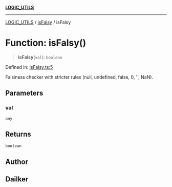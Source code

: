 [**LOGIC_UTILS**](../../README.md)

***

[LOGIC_UTILS](../../README.md) / [isFalsy](../README.md) / isFalsy

# Function: isFalsy()

> **isFalsy**(`val`): `boolean`

Defined in: [isFalsy.ts:5](https://github.com/dailker/everyutil/blob/c1119b9befc384594ad07b4277ef37c36f79d0c2/src/logic/isFalsy.ts#L5)

Falsiness checker with stricter rules (null, undefined, false, 0, '', NaN).

## Parameters

### val

`any`

## Returns

`boolean`

## Author

## Dailker
